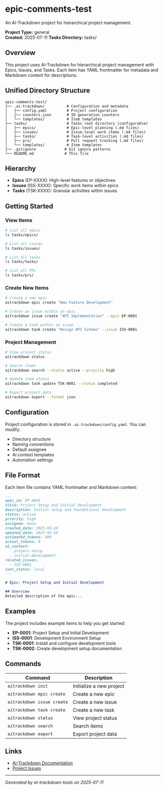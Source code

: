 # epic-comments-test

An AI-Trackdown project for hierarchical project management.

**Project Type:** general  
**Created:** 2025-07-11
**Tasks Directory:** tasks/

## Overview

This project uses AI-Trackdown for hierarchical project management with Epics, Issues, and Tasks. Each item has YAML frontmatter for metadata and Markdown content for descriptions.

## Unified Directory Structure

```
epic-comments-test/
├── .ai-trackdown/          # Configuration and metadata
│   ├── config.yaml         # Project configuration
│   ├── counters.json       # ID generation counters
│   └── templates/          # Item templates
├── tasks/                  # Tasks root directory (configurable)
│   ├── epics/              # Epic-level planning (.md files)
│   ├── issues/             # Issue-level work items (.md files)
│   ├── tasks/              # Task-level activities (.md files)
│   ├── prs/                # Pull request tracking (.md files)
│   └── templates/          # Item templates
├── .gitignore             # Git ignore patterns
└── README.md              # This file
```

## Hierarchy

- **Epics** (EP-XXXX): High-level features or objectives
- **Issues** (ISS-XXXX): Specific work items within epics
- **Tasks** (TSK-XXXX): Granular activities within issues

## Getting Started

### View Items
```bash
# List all epics
ls tasks/epics/

# List all issues
ls tasks/issues/

# List all tasks
ls tasks/tasks/

# List all PRs
ls tasks/prs/
```

### Create New Items
```bash
# Create a new epic
aitrackdown epic create "New Feature Development"

# Create an issue within an epic
aitrackdown issue create "API Implementation" --epic EP-0001

# Create a task within an issue
aitrackdown task create "Design API Schema" --issue ISS-0001
```

### Project Management
```bash
# View project status
aitrackdown status

# Search items
aitrackdown search --status active --priority high

# Update item status
aitrackdown task update TSK-0001 --status completed

# Export project data
aitrackdown export --format json
```

## Configuration

Project configuration is stored in `.ai-trackdown/config.yaml`. You can modify:

- Directory structure
- Naming conventions
- Default assignee
- AI context templates
- Automation settings

## File Format

Each item file contains YAML frontmatter and Markdown content:

```markdown
---
epic_id: EP-0001
title: Project Setup and Initial Development
description: Initial setup and foundational development
status: active
priority: high
assignee: masa
created_date: 2023-XX-XX
updated_date: 2023-XX-XX
estimated_tokens: 500
actual_tokens: 0
ai_context:
  - project-setup
  - initial-development
related_issues:
  - ISS-0001
sync_status: local
---

# Epic: Project Setup and Initial Development

## Overview
Detailed description of the epic...
```

## Examples

The project includes example items to help you get started:
- **EP-0001**: Project Setup and Initial Development
- **ISS-0001**: Development Environment Setup
- **TSK-0001**: Install and configure development tools
- **TSK-0002**: Create development setup documentation

## Commands

| Command | Description |
|---------|-------------|
| `aitrackdown init` | Initialize a new project |
| `aitrackdown epic create` | Create a new epic |
| `aitrackdown issue create` | Create a new issue |
| `aitrackdown task create` | Create a new task |
| `aitrackdown status` | View project status |
| `aitrackdown search` | Search items |
| `aitrackdown export` | Export project data |

## Links

- [AI-Trackdown Documentation](https://github.com/your-org/ai-trackdown-tools)
- [Project Issues](https://github.com/your-org/ai-trackdown-tools/issues)

---

*Generated by ai-trackdown-tools on 2025-07-11*
